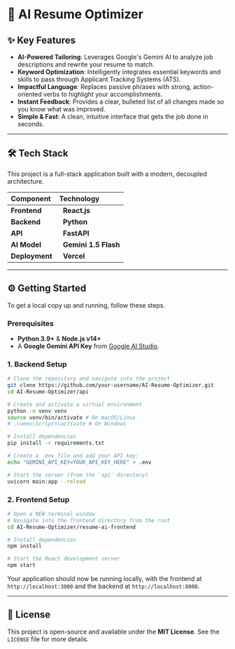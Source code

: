 # 🚀 AI Resume Optimizer


## ✨ Key Features

  * **AI-Powered Tailoring**: Leverages Google's Gemini AI to analyze job descriptions and rewrite your resume to match.
  * **Keyword Optimization**: Intelligently integrates essential keywords and skills to pass through Applicant Tracking Systems (ATS).
  * **Impactful Language**: Replaces passive phrases with strong, action-oriented verbs to highlight your accomplishments.
  * **Instant Feedback**: Provides a clear, bulleted list of all changes made so you know what was improved.
  * **Simple & Fast**: A clean, intuitive interface that gets the job done in seconds.

-----

## 🛠️ Tech Stack

This project is a full-stack application built with a modern, decoupled architecture.

| **Component** | **Technology** |
| :------------ | :------------------------------------------------------------------------------------------------------------------------------------------ |
| **Frontend** |    **React.js** |
| **Backend** |    **Python** |
| **API** |    **FastAPI** |
| **AI Model** |    **Gemini 1.5 Flash** |
| **Deployment**|    **Vercel** |

-----

## ⚙️ Getting Started

To get a local copy up and running, follow these steps.

### Prerequisites

  * **Python 3.9+** & **Node.js v14+**
  * A **Google Gemini API Key** from [Google AI Studio](https://aistudio.google.com/).

### 1\. Backend Setup

```bash
# Clone the repository and navigate into the project
git clone https://github.com/your-username/AI-Resume-Optimizer.git
cd AI-Resume-Optimizer/api

# Create and activate a virtual environment
python -m venv venv
source venv/bin/activate # On macOS/Linux
# .\venv\Scripts\activate # On Windows

# Install dependencies
pip install -r requirements.txt

# Create a .env file and add your API key:
echo "GEMINI_API_KEY=YOUR_API_KEY_HERE" > .env

# Start the server (from the 'api' directory)
uvicorn main:app --reload
```

### 2\. Frontend Setup

```bash
# Open a NEW terminal window
# Navigate into the frontend directory from the root
cd AI-Resume-Optimizer/resume-ai-frontend

# Install dependencies
npm install

# Start the React development server
npm start
```

Your application should now be running locally, with the frontend at `http://localhost:3000` and the backend at `http://localhost:8000`.

-----

## 📄 License

This project is open-source and available under the **MIT License**. See the `LICENSE` file for more details.
